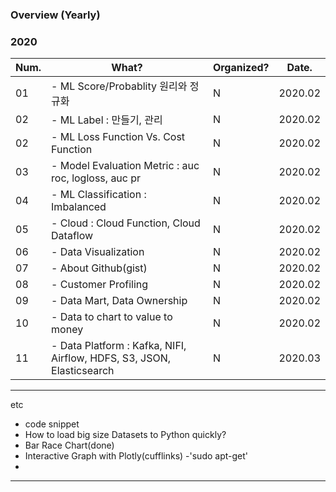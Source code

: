 ### Overview (Yearly)

### 2020
|Num.|What?|Organized?|Date.|
|---|---|---|---|
|01|- ML Score/Probablity 원리와 정규화 | N | 2020.02 |
|02|- ML Label : 만들기, 관리 | N | 2020.02 |
|02|- ML Loss Function Vs. Cost Function | N | 2020.02 |
|03|- Model Evaluation Metric : auc roc, logloss, auc pr | N | 2020.02 |
|04|- ML Classification : Imbalanced | N | 2020.02 |
|05|- Cloud : Cloud Function, Cloud Dataflow | N | 2020.02 |
|06|- Data Visualization | N | 2020.02 |
|07|- About Github(gist) | N | 2020.02 |
|08|- Customer Profiling | N | 2020.02 |
|09|- Data Mart, Data Ownership | N | 2020.02 |
|10|- Data to chart to value to money | N | 2020.02 |
|11|- Data Platform : Kafka, NIFI, Airflow, HDFS, S3, JSON, Elasticsearch | N | 2020.03 |

---------------------------------------------------------------------------------------------------------------
etc
  - code snippet
  - How to load big size Datasets to Python quickly?
  - Bar Race Chart(done)
  - Interactive Graph with Plotly(cufflinks)
  -'sudo apt-get'
  - 
---------------------------------------------------------------------------------------------------------------
